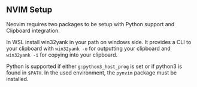 ## NVIM Setup
Neovim requires two packages to be setup with Python support and Clipboard integration.

In WSL install win32yank in your path on windows side.
It provides a CLI to your clipboard with `win32yank -o` for outputting your clipboard and `win32yank -i` for copying into your clipboard.

Python is supported if either `g:python3_host_prog` is set or if python3 is found in `$PATH`.
In the used environment, the `pynvim` package must be installed.
